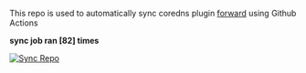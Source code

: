 This repo is used to automatically sync coredns plugin [forward](https://github.com/QZLin/forward) using Github Actions

**sync job ran [82] times**

[![Sync Repo](https://github.com/QZLin/coredns-extract/actions/workflows/sync.yaml/badge.svg)](https://github.com/QZLin/coredns-extract/actions/workflows/sync.yaml)
